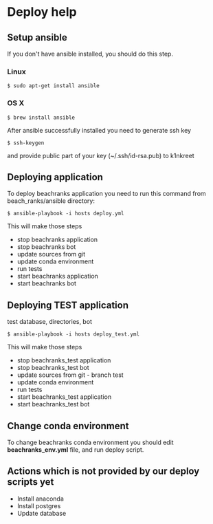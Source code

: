 # Deploy help

## Setup ansible
If you don't have ansible installed, you should do this step.
### Linux
```{r, engine='bash', count_lines}
$ sudo apt-get install ansible
```
### OS X
```{r, engine='bash', count_lines}
$ brew install ansible
```

After ansible successfully installed you need to generate ssh key
```{r, engine='bash', count_lines}
$ ssh-keygen
```
and provide public part of your key (~/.ssh/id-rsa.pub) to k1nkreet

## Deploying application
To deploy beachranks application you need to run this command from beach_ranks/ansible directory:
```{r, engine='bash', count_lines}
$ ansible-playbook -i hosts deploy.yml
```

This will make those steps
* stop beachranks application
* stop beachranks bot
* update sources from git
* update conda environment
* run tests
* start beachranks application
* start beachranks bot

## Deploying TEST application
test database, directories, bot
```{r, engine='bash', count_lines}
$ ansible-playbook -i hosts deploy_test.yml
```

This will make those steps
* stop beachranks_test application
* stop beachranks_test bot
* update sources from git - branch test
* update conda environment
* run tests
* start beachranks_test application
* start beachranks_test bot

## Change conda environment
To change beachranks conda environment you should edit **beachranks_env.yml** file, and run deploy script.

## Actions which is not provided by our deploy scripts yet
* Install anaconda
* Install postgres
* Update database
